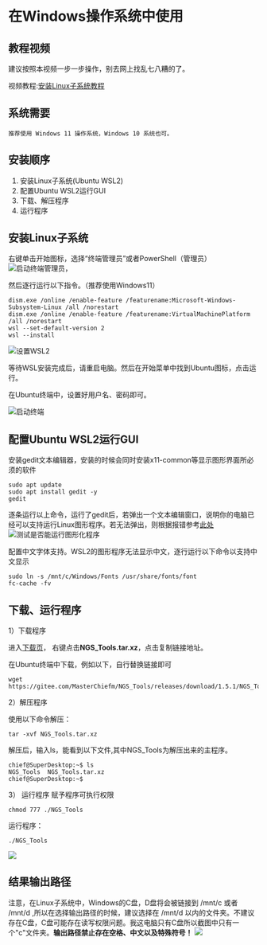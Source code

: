 # 在Windows操作系统中使用

## 教程视频
建议按照本视频一步一步操作，别去网上找乱七八糟的了。

视频教程:[安装Linux子系统教程](https://b23.tv/WFs2DKI)

## 系统需要
```
推荐使用 Windows 11 操作系统，Windows 10 系统也可。

```


## 安装顺序

1. 安装Linux子系统(Ubuntu WSL2)
2. 配置Ubuntu WSL2运行GUI
3. 下载、解压程序
4. 运行程序

## 安装Linux子系统
右键单击开始图标，选择“终端管理员”或者PowerShell（管理员）
![启动终端管理员](1.png)，

然后逐行运行以下指令。（推荐使用Windows11）

```
dism.exe /online /enable-feature /featurename:Microsoft-Windows-Subsystem-Linux /all /norestart
dism.exe /online /enable-feature /featurename:VirtualMachinePlatform /all /norestart
wsl --set-default-version 2
wsl --install
```
![设置WSL2](2.png)


等待WSL安装完成后，请重启电脑。然后在开始菜单中找到Ubuntu图标，点击运行。

在Ubuntu终端中，设置好用户名、密码即可。

![启动终端](3.png)

## 配置Ubuntu WSL2运行GUI
安装gedit文本编辑器，安装的时候会同时安装x11-common等显示图形界面所必须的软件
```
sudo apt update
sudo apt install gedit -y
gedit
```
逐条运行以上命令，运行了gedit后，若弹出一个文本编辑窗口，说明你的电脑已经可以支持运行Linux图形程序。若无法弹出，则根据报错参考[此处](https://learn.microsoft.com/zh-cn/windows/wsl/install)
![测试是否能运行图形化程序](4.png)



配置中文字体支持。WSL2的图形程序无法显示中文，逐行运行以下命令以支持中文显示
```
sudo ln -s /mnt/c/Windows/Fonts /usr/share/fonts/font
fc-cache -fv
```

## 下载、运行程序
1）下载程序

进入[下载页](https://gitee.com/MasterChiefm/NGS_Tools/releases/latest)，
右键点击**NGS_Tools.tar.xz**，点击复制链接地址。

在Ubuntu终端中下载，例如以下，自行替换链接即可
```
wget   https://gitee.com/MasterChiefm/NGS_Tools/releases/download/1.5.1/NGS_Tools.tar.xz
```

2）解压程序

使用以下命令解压：
```
tar -xvf NGS_Tools.tar.xz
```
解压后，输入ls，能看到以下文件,其中NGS_Tools为解压出来的主程序。
```
chief@SuperDesktop:~$ ls
NGS_Tools  NGS_Tools.tar.xz
chief@SuperDesktop:~$
```

3） 运行程序
赋予程序可执行权限
```
chmod 777 ./NGS_Tools
```
运行程序：
```
./NGS_Tools
```
![](5.png)

## 结果输出路径
注意，在Linux子系统中，Windows的C盘，D盘将会被链接到 /mnt/c 或者 /mnt/d ,所以在选择输出路径的时候，建议选择在 /mnt/d 以内的文件夹。不建议存在C盘，C盘可能存在读写权限问题。我这电脑只有C盘所以截图中只有一个"c"文件夹。**输出路径禁止存在空格、中文以及特殊符号！**
![](6.png)


